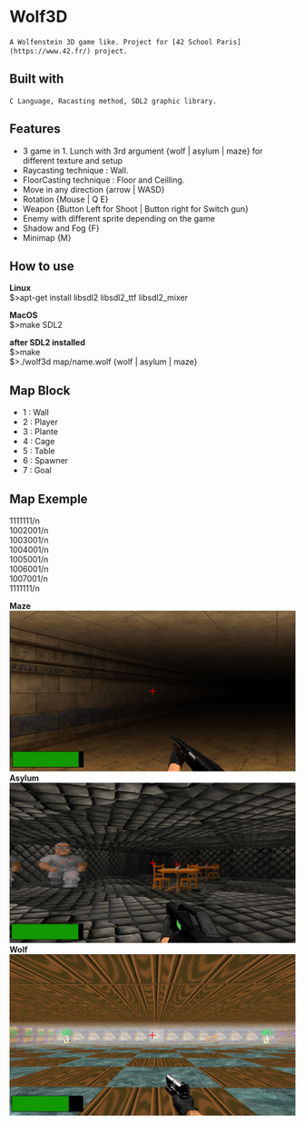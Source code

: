 # Wolf3D
	A Wolfenstein 3D game like. Project for [42 School Paris](https://www.42.fr/) project.

## Built with
	C Language, Racasting method, SDL2 graphic library.

## Features
*	3 game in 1. Lunch with 3rd argument {wolf | asylum | maze} for different texture and setup
*	Raycasting technique : Wall.
*	FloorCasting technique : Floor and Ceilling.
*	Move in any direction {arrow | WASD}
*	Rotation {Mouse | Q E}
*	Weapon {Button Left for Shoot | Button right for Switch gun}
*	Enemy with different sprite depending on the game
*	Shadow and Fog {F}
*	Minimap {M}

## How to use

<strong>Linux</strong></br>
$>apt-get install libsdl2 libsdl2_ttf libsdl2_mixer</br>

<strong>MacOS</strong></br>
$>make SDL2</br>

<strong>after SDL2 installed</strong></br>
$>make</br>
$>./wolf3d map/name.wolf {wolf | asylum | maze}</br>

## Map Block
* 	1 : Wall
* 	2 : Player
* 	3 : Plante
* 	4 : Cage
* 	5 : Table
* 	6 : Spawner
* 	7 : Goal

## Map Exemple
1111111/n</br>
1002001/n</br>
1003001/n</br>
1004001/n</br>
1005001/n</br>
1006001/n</br>
1007001/n</br>
1111111/n</br>

<strong>Maze</strong>
![alt tag](/img/gitimg/Maze.png)
<strong>Asylum</strong>
![alt tag](/img/gitimg/asylum.png)
<strong>Wolf</strong>
![alt tag](/img/gitimg/wolf.png)
